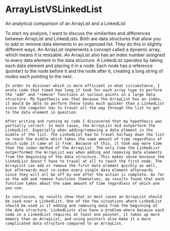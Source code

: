 # ArrayListVSLinkedList
An analytical comparison of an ArrayList and a LinkedList

  To start my analysis, I want to discuss the similarities and differences between ArrayList and LinkedLists. Both are data structures that allow you to add or remove data elements in an organized list. They do this in slightly different ways. An ArrayList implements a concept called a dynamic array, which means it is resizable.  An ArrayList also has an index number assigned to every data element in the data structure. A LinkedList operates by taking each data element and placing it in a node. Each node has a reference (pointer) to the node before it and the node after it, creating a long string of nodes each pointing to the next. 
  
	In order to discover which is more efficient in what circumstance, I wrote code that timed how long it took for each array type to perform the "add" and "remove" functions at various points in a large data structure. My hypothesis was that because the ArrayList has an index, it would be able to perform these tasks much quicker than a LinkedList since the computer has to travel all the way through the list to get to the data element in question. 
	
	After writing and running my code I discovered that my hypothesis was partially correct. In most cases, the ArrayList did outperform the LinkedList. Especially when adding/removing a data element in the middle of the list. The LinkedList had to travel halfway down the list to reach the middle which takes the same amount of time regardless of which side it came at it from. Because of this, it took way more time than the index method of the ArrayList. The only time the LinkedList outperformed the ArrayList was when adding and removing data elements from the beginning of the data structure. This makes sense because the LinkedList doesn't have to travel at all to reach the first node. The ArrayList can add or remove the first data element quickly as well, but afterwards must re-index every single data element afterwards since they will all be off by one after the action is complete. As far as the add and remove functions themselves, my results found that each function takes about the same amount of time regardless of which one you use. 
	
	In conclusion, my results show that in most cases an ArrayList should be used over a LinkedList. One of the few situations where LinkedList should be used is if adding and removing data from the beginning of the data structure. LinkedLists also have a problem where because each node in a LinkedList requires at least one pointer, it takes up more memory than an ArrayList, and using pointers also make it a more complicated data structure compared to an ArrayList. 
